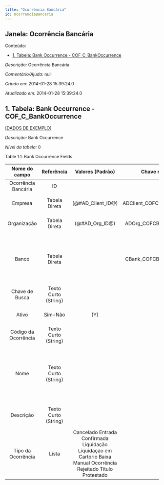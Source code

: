 ```yaml
---
title: "Ocorrência Bancária"
id: OcorrenciaBancaria
---
```

<div id="d150023e1" class="section chapter">

<div class="titlepage">

<div>

<div>

## Janela: Ocorrência Bancária

</div>

</div>

</div>

<div class="toc">

<div class="toc-title">

Conteúdo:

</div>

  - <span class="section">[1. Tabela: Bank Occurrence -
    COF\_C\_BankOccurrence](#d150023e22)</span>

</div>

<span class="emphasis">*Descrição:* </span> Ocorrência Bancária

<span class="emphasis">*Comentário/Ajuda:* </span>null

<span class="emphasis"> *Criado em:* </span>2014-01-28 15:39:24.0

<span class="emphasis">*Atualizado em:* </span>2014-01-28 15:39:24.0

<div id="d150023e22" class="section section">

<div class="titlepage">

<div>

<div>

## 1. Tabela: Bank Occurrence - COF\_C\_BankOccurrence

</div>

</div>

</div>

[\[DADOS DE EXEMPLO\]](data/COF_C_BankOccurrence_data)

<span class="emphasis">*Descrição:*</span> Bank Occurrence

<span class="emphasis">*Nível da tabela:* </span>0

</div>

<div id="d150023e35" class="table">

<div class="table-title">

Table 1.1. Bank Occurrence
Fields

</div>

<div class="table-contents">

|    Nome do campo     |      Referência      |                                                  Valores (Padrão)                                                  |       Chave restritiva       |                Regra de validação                |                Descrição                 |                                                               Comentário/Ajuda                                                               |
| :------------------: | :------------------: | :----------------------------------------------------------------------------------------------------------------: | :--------------------------: | :----------------------------------------------: | :--------------------------------------: | :------------------------------------------------------------------------------------------------------------------------------------------: |
| Ocorrência Bancária  |          ID          |                                                                                                                    |                              |                                                  |           Ocorrência Bancária            |                                                             Ocorrência Bancária                                                              |
|       Empresa        |    Tabela Direta     |                                                (@\#AD\_Client\_ID@)                                                | ADClient\_COFCBankOccurrence |        AD\_Client.AD\_Client\_ID \< \> 0         |    (semelhante ao primeiro relatório)    |                                                             (ver o mesmo acima)                                                              |
|     Organização      |    Tabela Direta     |                                                 (@\#AD\_Org\_ID@)                                                  |  ADOrg\_COFCBankOccurrence   | (AD\_Org.IsSummary='N' OR AD\_Org.AD\_Org\_ID=0) |    (semelhante ao primeiro relatório)    |                                                             (ver o mesmo acima)                                                              |
|        Banco         |    Tabela Direta     |                                                                                                                    |  CBank\_COFCBankOccurrence   |                                                  |                   Bank                   |       The Bank is a unique identifier of a Bank for this Organization or for a Business Partner with whom this Organization transacts.       |
|    Chave de Busca    | Texto Curto (String) |                                                                                                                    |                              |                                                  |    (semelhante ao primeiro relatório)    |                                                             (ver o mesmo acima)                                                              |
|        Ativo         |       Sim-Não        |                                                        (Y)                                                         |                              |                                                  |    (semelhante ao primeiro relatório)    |                                                             (ver o mesmo acima)                                                              |
| Código da Ocorrência | Texto Curto (String) |                                                                                                                    |                              |                                                  |                                          |                                                                                                                                              |
|         Nome         | Texto Curto (String) |                                                                                                                    |                              |                                                  |  Alphanumeric identifier of the entity   | The name of an entity (record) is used as an default search option in addition to the search key. The name is up to 60 characters in length. |
|      Descrição       | Texto Curto (String) |                                                                                                                    |                              |                                                  | Optional short description of the record |                                                 A description is limited to 255 characters.                                                  |
|  Tipo da Ocorrência  |        Lista         | Cancelado Entrada Confirmada Liquidação Liquidação em Cartório Baixa Manual Ocorrência Rejeitado Título Protestado |                              |                                                  |                                          |                                                                                                                                              |

</div>

</div>

  

</div>
